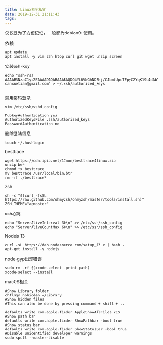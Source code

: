 ```yaml
---
title: Linux相关私货
date: 2019-12-31 21:11:43
tags:
---
```

仅仅是为了方便记忆，一般都为debian9+使用。  

依赖

``` shell
apt update
apt install -y vim zsh htop curl git wget unzip screen
```

安装ssh-key

``` shell
echo "ssh-rsa AAAAB3NzaC1yc2EAAAADAQABAAABAQDQ4YL6VNGhNDFhj/CJbmtUpcTFpyC2YqK19L4dAbTvtsPog3OgqNkdLJnxL6dONqucnrusoOykAI3/5dwHIT5IXHTkye4pEywHAbZBNES7ZGitZgCbmpMhmaecz9ZE3mGeSBkOqYDho33uH5xT9O0AU0pgLRo7BO//ae+gnsH1WEkbK4y0a+typw9QcAupTi+wmfg/w+u6zYGiB3CPZhNqk5SEBvt9WI4cDbcovCTCfhsu1Ty6tD2tCEHeBRzd9UVlZfDpY/dBOcCbBQVEU2Zf1sQos0lkEjcV77oh5REtrha3DojIqZqYSWw+l7cKny6u6Z4W5O/IIVNsS5Tda3oN canxuetian@gmail.com" > ~/.ssh/authorized_keys


```

禁用密码登录

``` shell
vim /etc/ssh/sshd_config

PubkeyAuthentication yes
AuthorizedKeysFile .ssh/authorized_keys
PasswordAuthentication no

```

删除登陆信息

``` shell
touch ~/.hushlogin
```

besttrace

``` shell
wget https://cdn.ipip.net/17mon/besttrace4linux.zip
unzip be*
chmod +x besttrace
mv besttrace /usr/local/bin/btr
rm -rf ./besttrace*
```

zsh

``` shell
sh -c "$(curl -fsSL https://raw.github.com/ohmyzsh/ohmyzsh/master/tools/install.sh)"
ZSH_THEME="agnoster"
```

ssh心跳

``` shell
echo "ServerAliveInterval 30\n" >> /etc/ssh/ssh_config
echo "ServerAliveCountMax 60\n" >> /etc/ssh/ssh_config
```

Nodejs 13  

``` shell
curl -sL https://deb.nodesource.com/setup_13.x | bash -
apt-get install -y nodejs
```

node-gyp出现错误  

``` shell
sudo rm -rf $(xcode-select -print-path)
xcode-select --install
```

macOS相关

``` shell
#Show Library folder
chflags nohidden ~/Library
#Show hidden files
#This can also be done by pressing command + shift + ..

defaults write com.apple.finder AppleShowAllFiles YES
#Show path bar
defaults write com.apple.finder ShowPathbar -bool true
#Show status bar
defaults write com.apple.finder ShowStatusBar -bool true
#Disable unidentified developer warnings
sudo spctl --master-disable
```
